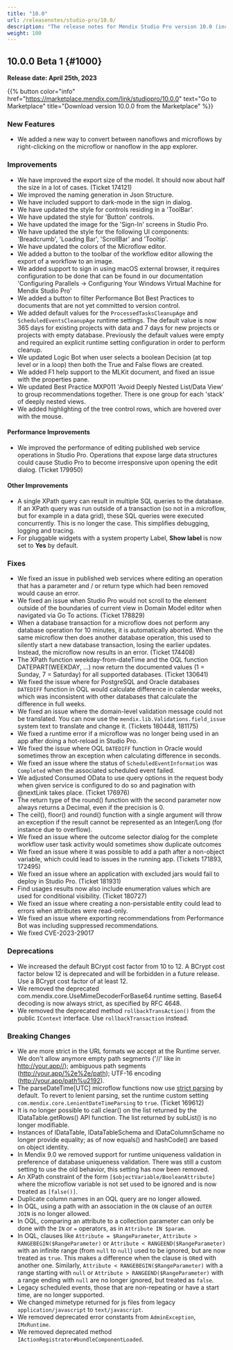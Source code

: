 ```yaml
---
title: "10.0"
url: /releasenotes/studio-pro/10.0/
description: "The release notes for Mendix Studio Pro version 10.0 (including all patches) with details on new features, bug fixes, and known issues."
weight: 100
---
```


## 10.0.0 Beta 1 {#1000}

**Release date: April 25th, 2023**

{{% button color="info" href="https://marketplace.mendix.com/link/studiopro/10.0.0" text="Go to Marketplace" title="Download version 10.0.0 from the Marketplace" %}}

### New Features

* We added a new way to convert between nanoflows and microflows by right-clicking on the microflow or nanoflow in the app explorer.

### Improvements

* We have improved the export size of the model. It should now about half the size in a lot of cases. (Ticket 174121)
* We improved the naming generation in Json Structure.
* We have included support to dark-mode in the sign in dialog.
* We have updated the style for controls residing in a 'ToolBar'.
* We have updated the style for 'Button' controls.
* We have updated the image for the 'Sign-In' screens in Studio Pro.
* We have updated the style for the following UI components: 'Breadcrumb', 'Loading Bar', 'ScrollBar' and 'Tooltip'.
* We have updated the colors of the Microflow editor.
* We added a button to the toolbar of the workflow editor allowing the export of a workflow to an image.
* We added support to sign in using macOS external browser, it requires configuration to be done that can be found in our documentation 'Configuring Parallels -> Configuring Your Windows Virtual Machine for Mendix Studio Pro'
* We added a button to filter Performance Bot Best Practices to documents that are not yet committed to version control.
* We added default values for the `ProcessedTasksCleanupAge` and `ScheduledEventsCleanupAge` runtime settings. The default value is now 365 days for existing projects with data and 7 days for new projects or projects with empty database. Previously the default values were empty and required an explicit runtime setting configuration in order to perform cleanup.
* We updated Logic Bot when user selects a boolean Decision (at top level or in a loop) then both the True and False flows are created.
* We added F1 help support to the MLKit document, and fixed an issue with the properties pane.
* We updated Best Practice MXP011 'Avoid Deeply Nested List/Data View' to group recommendations together. There is one group for each 'stack' of deeply nested views.
* We added highlighting of the tree control rows, which are hovered over with the mouse.

#### Performance Improvements

* We improved the performance of editing published web service operations in Studio Pro. Operations that expose large data structures could cause Studio Pro to become irresponsive upon opening the edit dialog. (Ticket 179950)

#### Other Improvements

* A single XPath query can result in multiple SQL queries to the database. If an XPath query was run outside of a transaction (so not in a microflow, but for example in a data grid), these SQL queries were executed concurrently. This is no longer the case. This simplifies debugging, logging and tracing.
* For pluggable widgets with a system property Label, **Show label** is now set to **Yes** by default.

### Fixes

* We fixed an issue in published web services where editing an operation that has a parameter and / or return type which had been removed would cause an error.
 * We fixed an issue when Studio Pro would not scroll to the element outside of the boundaries of current view in Domain Model editor when navigated via Go To actions. (Ticket 178829)
* When a database transaction for a microflow does not perform any database operation for 10 minutes, it is automatically aborted. When the same microflow then does another database operation, this used to silently start a new database transaction, losing the earlier updates. Instead, the microflow now results in an error. (Ticket 174408)
* The XPath function weekday-from-dateTime and the OQL function DATEPART(WEEKDAY, ...) now return the documented values (1 = Sunday, 7 = Saturday) for all supported databases. (Ticket 130641)
* We fixed the issue where for PostgreSQL and Oracle databases `DATEDIFF` function in OQL would calculate difference in calendar weeks, which was inconsistent with other databases that calculate the difference in full weeks.
* We fixed an issue where the domain-level validation message could not be translated. You can now use the `mendix.lib.Validations.field_issue` system text to translate and change it. (Tickets 180448, 181175)
* We fixed a runtime error if a microflow was no longer being used in an app after doing a hot-reload in Studio Pro.
* We fixed the issue where OQL `DATEDIFF` function in Oracle would sometimes throw an exception when calculating difference in seconds.
* We fixed an issue where the status of `ScheduledEventInformation` was `Completed` when the associated scheduled event failed.
* We adjusted Consumed OData to use query options in the request body when given service is configured to do so and pagination with @nextLink takes place. (Ticket 176976)
* The return type of the round() function with the second parameter now always returns a Decimal, even if the precision is 0.
* The ceil(), floor() and round() function with a single argument will throw an exception if the result cannot be represented as an Integer/Long (for instance due to overflow).
* We fixed an issue where the outcome selector dialog for the complete workflow user task activity would sometimes show duplicate outcomes
* We fixed an issue where it was possible to add a path after a non-object variable, which could lead to issues in the running app. (Tickets 171893, 172495)
* We fixed an issue where an application with excluded jars would fail to deploy in Studio Pro. (Ticket 181931)
* Find usages results now also include enumeration values which are used for conditional visibility. (Ticket 180727)
* We fixed an issue where creating a non-persistable entity could lead to errors when attributes were read-only.
* We fixed an issue where exporting recommendations from Performance Bot was including suppressed recommendations.
* We fixed CVE-2023-29017

### Deprecations

* We increased the default BCrypt cost factor from 10 to 12. A BCrypt cost factor below 12 is deprecated and will be forbidden in a future release. Use a BCrypt cost factor of at least 12.
* We removed the deprecated com.mendix.core.UseMimeDecoderForBase64 runtime setting. Base64 decoding is now always strict, as specified by RFC 4648.
* We removed the deprecated method `rollbackTransAction()` from the public `IContext` interface. Use `rollbackTransaction` instead.

### Breaking Changes

* We are more strict in the URL formats we accept at the Runtime server. We don't allow anymore empty path segments ('//' like in http://your.app//); ambiguous path segments (http://your.app/%2e%2e/path); UTF-16 encoding (http://your.app/path%u2192).
* The parseDateTime\[UTC\] microflow functions now use [strict parsing](https://docs.oracle.com/en/java/javase/11/docs/api/java.base/java/text/DateFormat.html#setLenient(boolean)) by default. To revert to lenient parsing, set the runtime custom setting `com.mendix.core.LenientDateTimeParsing` to `true`. (Ticket 169612)
* It is no longer possible to call clear() on the list returned by the IDataTable.getRows() API function. The list returned by subList() is no longer modifiable.
* Instances of IDataTable, IDataTableSchema and IDataColumnSchame no longer provide equality; as of now equals() and hashCode() are based on object identity.
* In Mendix 9.0 we removed support for runtime uniqueness validation in preference of database uniqueness validation. There was still a custom setting to use the old behavior, this setting has now been removed.
* An XPath constraint of the form `[$objectVariable/BooleanAttribute]` where the microflow variable is not set used to be ignored and is now treated as `[false()]`.
* Duplicate column names in an OQL query are no longer allowed.
* In OQL, using a path with an association in the `ON` clause of an `OUTER JOIN` is no longer allowed.
* In OQL, comparing an attribute to a collection parameter can only be done with the `IN` or `=` operators, as in `Attribute IN $param`.
* In OQL, clauses like `Attribute = $RangeParameter`, `Attribute > RANGEBEGIN($RangeParameter)` or `Attribute < RANGEEND($RangeParameter)` with an infinite range (from `null` to `null`) used to be ignored, but are now treated as `true`.
  This makes a difference when the clause is `OR`ed with another one.  Similarly, `Attribute < RANGEBEGIN($RangeParameter)` with a range starting with `null` or `Attribute > RANGEEND($RangeParameter)`  with a range ending with `null` are no longer ignored, but treated as `false`.
* Legacy scheduled events, those that are non-repeating or have a start time, are no longer supported.
* We changed mimetype returned for js files from legacy `application/javascript` to `text/javascript`.
* We removed deprecated error constants from `AdminException`, `IMxRuntime`.
* We removed deprecated method `IActionRegistrator#bundleComponentLoaded`.
